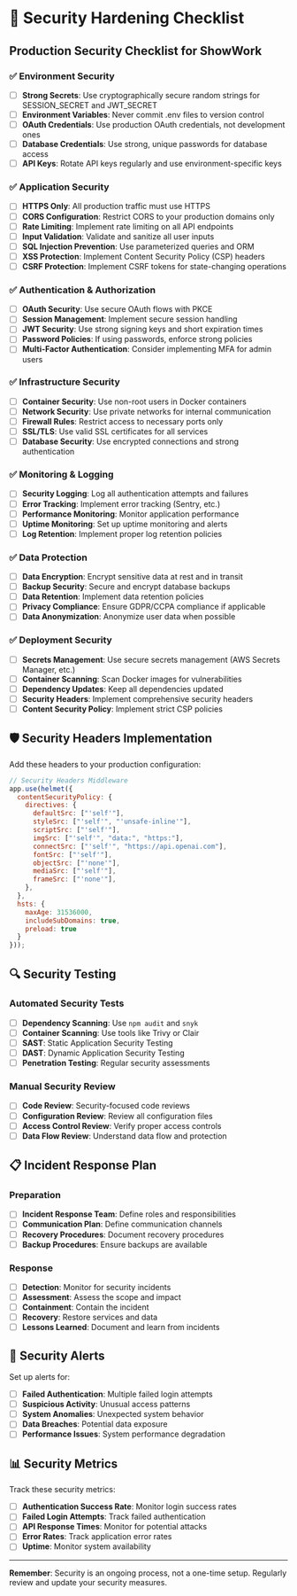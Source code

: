 # 🔐 Security Hardening Checklist

## Production Security Checklist for ShowWork

### ✅ Environment Security
- [ ] **Strong Secrets**: Use cryptographically secure random strings for SESSION_SECRET and JWT_SECRET
- [ ] **Environment Variables**: Never commit .env files to version control
- [ ] **OAuth Credentials**: Use production OAuth credentials, not development ones
- [ ] **Database Credentials**: Use strong, unique passwords for database access
- [ ] **API Keys**: Rotate API keys regularly and use environment-specific keys

### ✅ Application Security
- [ ] **HTTPS Only**: All production traffic must use HTTPS
- [ ] **CORS Configuration**: Restrict CORS to your production domains only
- [ ] **Rate Limiting**: Implement rate limiting on all API endpoints
- [ ] **Input Validation**: Validate and sanitize all user inputs
- [ ] **SQL Injection Prevention**: Use parameterized queries and ORM
- [ ] **XSS Protection**: Implement Content Security Policy (CSP) headers
- [ ] **CSRF Protection**: Implement CSRF tokens for state-changing operations

### ✅ Authentication & Authorization
- [ ] **OAuth Security**: Use secure OAuth flows with PKCE
- [ ] **Session Management**: Implement secure session handling
- [ ] **JWT Security**: Use strong signing keys and short expiration times
- [ ] **Password Policies**: If using passwords, enforce strong policies
- [ ] **Multi-Factor Authentication**: Consider implementing MFA for admin users

### ✅ Infrastructure Security
- [ ] **Container Security**: Use non-root users in Docker containers
- [ ] **Network Security**: Use private networks for internal communication
- [ ] **Firewall Rules**: Restrict access to necessary ports only
- [ ] **SSL/TLS**: Use valid SSL certificates for all services
- [ ] **Database Security**: Use encrypted connections and strong authentication

### ✅ Monitoring & Logging
- [ ] **Security Logging**: Log all authentication attempts and failures
- [ ] **Error Tracking**: Implement error tracking (Sentry, etc.)
- [ ] **Performance Monitoring**: Monitor application performance
- [ ] **Uptime Monitoring**: Set up uptime monitoring and alerts
- [ ] **Log Retention**: Implement proper log retention policies

### ✅ Data Protection
- [ ] **Data Encryption**: Encrypt sensitive data at rest and in transit
- [ ] **Backup Security**: Secure and encrypt database backups
- [ ] **Data Retention**: Implement data retention policies
- [ ] **Privacy Compliance**: Ensure GDPR/CCPA compliance if applicable
- [ ] **Data Anonymization**: Anonymize user data when possible

### ✅ Deployment Security
- [ ] **Secrets Management**: Use secure secrets management (AWS Secrets Manager, etc.)
- [ ] **Container Scanning**: Scan Docker images for vulnerabilities
- [ ] **Dependency Updates**: Keep all dependencies updated
- [ ] **Security Headers**: Implement comprehensive security headers
- [ ] **Content Security Policy**: Implement strict CSP policies

## 🛡️ Security Headers Implementation

Add these headers to your production configuration:

```javascript
// Security Headers Middleware
app.use(helmet({
  contentSecurityPolicy: {
    directives: {
      defaultSrc: ["'self'"],
      styleSrc: ["'self'", "'unsafe-inline'"],
      scriptSrc: ["'self'"],
      imgSrc: ["'self'", "data:", "https:"],
      connectSrc: ["'self'", "https://api.openai.com"],
      fontSrc: ["'self'"],
      objectSrc: ["'none'"],
      mediaSrc: ["'self'"],
      frameSrc: ["'none'"],
    },
  },
  hsts: {
    maxAge: 31536000,
    includeSubDomains: true,
    preload: true
  }
}));
```

## 🔍 Security Testing

### Automated Security Tests
- [ ] **Dependency Scanning**: Use `npm audit` and `snyk`
- [ ] **Container Scanning**: Use tools like Trivy or Clair
- [ ] **SAST**: Static Application Security Testing
- [ ] **DAST**: Dynamic Application Security Testing
- [ ] **Penetration Testing**: Regular security assessments

### Manual Security Review
- [ ] **Code Review**: Security-focused code reviews
- [ ] **Configuration Review**: Review all configuration files
- [ ] **Access Control Review**: Verify proper access controls
- [ ] **Data Flow Review**: Understand data flow and protection

## 📋 Incident Response Plan

### Preparation
- [ ] **Incident Response Team**: Define roles and responsibilities
- [ ] **Communication Plan**: Define communication channels
- [ ] **Recovery Procedures**: Document recovery procedures
- [ ] **Backup Procedures**: Ensure backups are available

### Response
- [ ] **Detection**: Monitor for security incidents
- [ ] **Assessment**: Assess the scope and impact
- [ ] **Containment**: Contain the incident
- [ ] **Recovery**: Restore services and data
- [ ] **Lessons Learned**: Document and learn from incidents

## 🚨 Security Alerts

Set up alerts for:
- [ ] **Failed Authentication**: Multiple failed login attempts
- [ ] **Suspicious Activity**: Unusual access patterns
- [ ] **System Anomalies**: Unexpected system behavior
- [ ] **Data Breaches**: Potential data exposure
- [ ] **Performance Issues**: System performance degradation

## 📊 Security Metrics

Track these security metrics:
- [ ] **Authentication Success Rate**: Monitor login success rates
- [ ] **Failed Login Attempts**: Track failed authentication
- [ ] **API Response Times**: Monitor for potential attacks
- [ ] **Error Rates**: Track application error rates
- [ ] **Uptime**: Monitor system availability

---

**Remember**: Security is an ongoing process, not a one-time setup. Regularly review and update your security measures.
